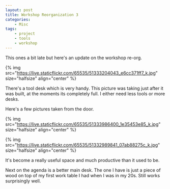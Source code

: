 ```yaml
---
layout: post
title: Workshop Reorganization 3
categories:
    - Misc
tags:
    - project
    - tools
    - workshop
---
```



This ones a bit late but here's an update on the workshop re-org.




{% img src="https://live.staticflickr.com/65535/51333204043_e6cc371ff7_k.jpg"  size="halfsize"  align="center" %}


There's a tool desk which is very handy.  This picture was taking just after it was built, at the moments its completely full.  I either need less tools or more desks.




Here's a few pictures taken from the door.




{% img src="https://live.staticflickr.com/65535/51333986400_1e35453e85_k.jpg"  size="halfsize"  align="center" %}


{% img src="https://live.staticflickr.com/65535/51332989841_07ab88275c_k.jpg"  size="halfsize"  align="center" %}


It's become a really useful space and much productive than it used to be.




Next on the agenda is a better main desk.  The one I have is just a piece of wood on top of my first work table I had when I was in my 20s.  Still works surprisingly well.


